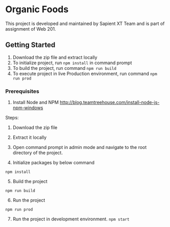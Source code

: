 

# Organic Foods

This project is developed and maintained by Sapient XT Team and is part of assignment of Web 201.

## Getting Started

1. Download the zip file and extract locally
2. To initialize project, run `npm install` in command prompt
3. To build the project, run command `npm run build`
4. To execute project in live Production environment, run command `npm run prod`

### Prerequisites

1. Install Node and NPM
http://blog.teamtreehouse.com/install-node-js-npm-windows

Steps:

1. Download the zip file

2. Extract it locally

3. Open command prompt in admin mode and navigate to the root directory of the project.

4. Initialize packages by below command

`npm install`

5. Build the project

`npm run build`

6. Run the project

`npm run prod`

7. Run the project in development environment.
`npm start`




